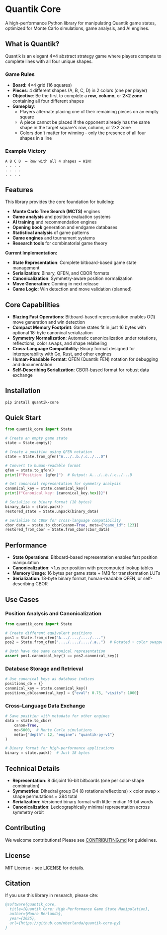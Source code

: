 # Quantik Core

A high-performance Python library for manipulating Quantik game states, optimized for Monte Carlo simulations, game analysis, and AI engines.

## What is Quantik?

Quantik is an elegant 4×4 abstract strategy game where players compete to complete lines with all four unique shapes.

### Game Rules

- **Board**: 4×4 grid (16 squares)
- **Pieces**: 4 different shapes (A, B, C, D) in 2 colors (one per player)
- **Objective**: Be the first to complete a **row**, **column**, or **2×2 zone** containing all four different shapes
- **Gameplay**: 
  - Players alternate placing one of their remaining pieces on an empty square
  - A piece cannot be placed if the opponent already has the same shape in the target square's row, column, or 2×2 zone
  - Colors don't matter for winning - only the presence of all four shapes in a line

### Example Victory

```
A B C D  ← Row with all 4 shapes = WIN!
. . . .
. . . .
. . . .
```

## Features

This library provides the core foundation for building:

- **Monte Carlo Tree Search (MCTS)** engines
- **Game analysis** and position evaluation systems  
- **AI training** and recommendation engines
- **Opening book** generation and endgame databases
- **Statistical analysis** of game patterns
- **Game engines** and tournament systems
- **Research tools** for combinatorial game theory

**Current Implementation:**
- **State Representation**: Complete bitboard-based game state management
- **Serialization**: Binary, QFEN, and CBOR formats
- **Canonicalization**: Symmetry-aware position normalization
- **Move Generation**: Coming in next release
- **Game Logic**: Win detection and move validation (planned)

## Core Capabilities

- **Blazing Fast Operations**: Bitboard-based representation enables O(1) move generation and win detection
- **Compact Memory Footprint**: Game states fit in just 16 bytes with optional 18-byte canonical serialization
- **Symmetry Normalization**: Automatic canonicalization under rotations, reflections, color swaps, and shape relabeling
- **Cross-Language Compatibility**: Binary format designed for interoperability with Go, Rust, and other engines
- **Human-Readable Format**: QFEN (Quantik FEN) notation for debugging and documentation
- **Self-Describing Serialization**: CBOR-based format for robust data exchange

## Installation

```bash
pip install quantik-core
```

## Quick Start

```python
from quantik_core import State

# Create an empty game state
state = State.empty()

# Create a position using QFEN notation
state = State.from_qfen("A.../..b./.c../...D")

# Convert to human-readable format
qfen = state.to_qfen()
print(f"Position: {qfen}")  # Output: A.../..b./.c../...D

# Get canonical representation for symmetry analysis
canonical_key = state.canonical_key()
print(f"Canonical key: {canonical_key.hex()}")

# Serialize to binary format (18 bytes)
binary_data = state.pack()
restored_state = State.unpack(binary_data)

# Serialize to CBOR for cross-language compatibility
cbor_data = state.to_cbor(canon=True, meta={"game_id": 123})
restored_from_cbor = State.from_cbor(cbor_data)
```

## Performance

- **State Operations**: Bitboard-based representation enables fast position manipulation
- **Canonicalization**: <1µs per position with precomputed lookup tables
- **Memory Usage**: 16 bytes per game state + 1MB for transformation LUTs
- **Serialization**: 18-byte binary format, human-readable QFEN, or self-describing CBOR

## Use Cases

### Position Analysis and Canonicalization
```python
from quantik_core import State

# Create different equivalent positions
pos1 = State.from_qfen("A.../..../..../....") 
pos2 = State.from_qfen("..../..../..../.a..")  # Rotated + color swapped

# Both have the same canonical representation
assert pos1.canonical_key() == pos2.canonical_key()
```

### Database Storage and Retrieval
```python
# Use canonical keys as database indices
positions_db = {}
canonical_key = state.canonical_key()
positions_db[canonical_key] = {"eval": 0.75, "visits": 1000}
```

### Cross-Language Data Exchange
```python
# Save position with metadata for other engines
data = state.to_cbor(
    canon=True,
    mc=5000,  # Monte Carlo simulations
    meta={"depth": 12, "engine": "quantik-py-v1"}
)

# Binary format for high-performance applications
binary = state.pack()  # Just 18 bytes
```

## Technical Details

- **Representation**: 8 disjoint 16-bit bitboards (one per color-shape combination)
- **Symmetries**: Dihedral group D4 (8 rotations/reflections) × color swap × shape permutations = 384 total
- **Serialization**: Versioned binary format with little-endian 16-bit words
- **Canonicalization**: Lexicographically minimal representation across symmetry orbit

## Contributing

We welcome contributions! Please see [CONTRIBUTING.md](CONTRIBUTING.md) for guidelines.

## License

MIT License - see [LICENSE](LICENSE) for details.

## Citation

If you use this library in research, please cite:
```bibtex
@software{quantik_core,
  title={Quantik Core: High-Performance Game State Manipulation},
  author={Mauro Berlanda},
  year={2025},
  url={https://github.com/mberlanda/quantik-core-py}
}
```
